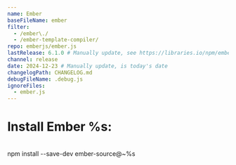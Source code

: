 ```yaml
---
name: Ember
baseFileName: ember
filter:
  - /ember\./
  - /ember-template-compiler/
repo: emberjs/ember.js
lastRelease: 6.1.0 # Manually update, see https://libraries.io/npm/ember-source throughout
channel: release
date: 2024-12-23 # Manually update, is today's date
changelogPath: CHANGELOG.md
debugFileName: .debug.js
ignoreFiles:
  - ember.js
---
```


# Install Ember %s:

<br>
npm install --save-dev ember-source@~%s
